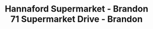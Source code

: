 ---
title: "Hannaford Supermarket - Brandon 71 Supermarket Drive - Brandon"
url: /brandon/hannaford-supermarket-brandon-71-supermarket-drive-brandon/
shop: supermarket
---